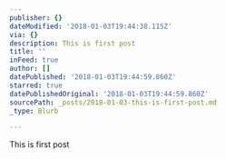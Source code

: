 ```yaml
---
publisher: {}
dateModified: '2018-01-03T19:44:38.115Z'
via: {}
description: This is first post
title: ''
inFeed: true
author: []
datePublished: '2018-01-03T19:44:59.860Z'
starred: true
datePublishedOriginal: '2018-01-03T19:44:59.860Z'
sourcePath: _posts/2018-01-03-this-is-first-post.md
_type: Blurb

---
```

This is first post